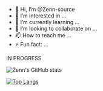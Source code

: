 - 👋 Hi, I’m @Zenn-source
- 👀 I’m interested in ...
- 🌱 I’m currently learning ...
- 💞️ I’m looking to collaborate on ...
- 📫 How to reach me ...
- ⚡ Fun fact: ...

IN PROGRESS

![Zenn's GitHub stats](https://github-readme-stats.vercel.app/api?username=Zenn-source&theme=tokyonight&show_icons=true)


[![Top Langs](https://github-readme-stats.vercel.app/api/top-langs/?username=Zenn-source&layout=pie&theme=tokyonight)](https://github.com/Zenn-source/github-readme-stats)
